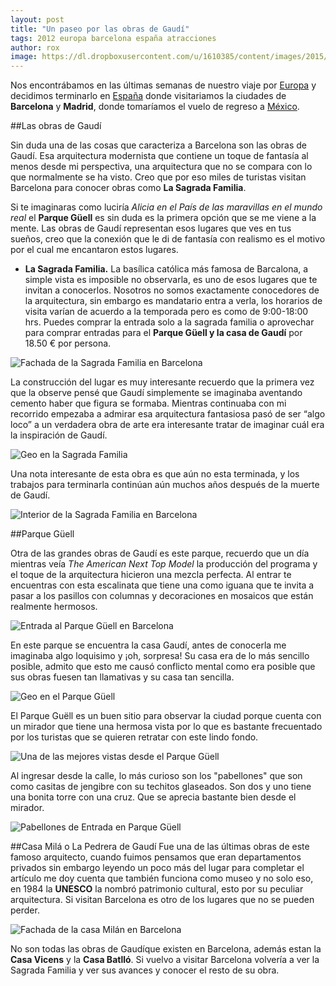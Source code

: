 ```yaml
---
layout: post
title: "Un paseo por las obras de Gaudí"
tags: 2012 europa barcelona españa atracciones
author: rox
image: https://dl.dropboxusercontent.com/u/1610385/content/images/2015/05/DSC08027.JPG
---
```

Nos encontrábamos en las últimas semanas de nuestro viaje por [Europa](/tag/europa/) y decidimos terminarlo en [España](/tag/espana) donde visitariamos la ciudades de **Barcelona** y **Madrid**, donde tomaríamos el vuelo de regreso a [México](/tag/mexico/).

##Las obras de Gaudí

Sin duda una de las cosas que caracteriza a Barcelona son las obras de Gaudí. Esa arquitectura modernista que contiene un toque de fantasía al menos desde mi perspectiva, una arquitectura que no se compara con lo que normalmente se ha visto. Creo que por eso miles de turistas visitan Barcelona para conocer obras como **La Sagrada Familia**. 

Si te imaginaras como luciría *Alicia en el País de las maravillas en el mundo real* el **Parque Güell** es sin duda es la primera opción que se me viene a la mente. Las obras de Gaudí representan esos lugares que ves en tus sueños, creo que la conexión que le di de fantasía con realismo es el motivo por el cual me encantaron estos lugares.

* **La Sagrada Familia.** La basílica católica más famosa de Barcalona, a simple vista es imposible no observarla, es uno de esos lugares que te invitan a conocerlos. Nosotros no somos exactamente conocedores de la arquitectura, sin embargo es mandatario entra a verla, los horarios de visita varían de acuerdo a la temporada pero es como de 9:00-18:00 hrs. Puedes comprar la entrada solo a la sagrada familia o aprovechar para comprar entradas para el **Parque Güell y la casa de Gaudí** por 18.50 € por persona. 

![Fachada de la Sagrada Familia en Barcelona](https://dl.dropboxusercontent.com/u/1610385/content/images/2015/05/DSC07856.JPG)

La construcción del lugar es muy interesante recuerdo que la primera vez que la observe pensé que Gaudí simplemente se imaginaba aventando cemento haber que figura se formaba. Mientras continuaba con mi recorrido empezaba a admirar esa arquitectura fantasiosa pasó de ser “algo loco” a un verdadera obra de arte era interesante tratar de imaginar cuál era la inspiración de Gaudí.

![Geo en la Sagrada Familia](https://dl.dropboxusercontent.com/u/1610385/content/images/2015/05/DSC07914.JPG)

Una nota interesante de esta obra es que aún no esta terminada, y los trabajos para terminarla continúan aún muchos años después de la muerte de Gaudí.
 
![Interior de la Sagrada Familia en Barcelona](https://dl.dropboxusercontent.com/u/1610385/content/images/2015/05/DSC07943.JPG)

##Parque Güell 

Otra de las grandes obras de Gaudí es este parque, recuerdo que un día mientras veía *The American Next Top Model* la producción del programa y el toque de la arquitectura hicieron una mezcla perfecta. Al entrar te encuentras con esta escalinata que tiene una como iguana que te invita a pasar a los pasillos con columnas y decoraciones en mosaicos que están realmente hermosos.

![Entrada al Parque Güell en Barcelona](https://dl.dropboxusercontent.com/u/1610385/content/images/2015/05/DSC07967.JPG)

En este parque se encuentra la casa Gaudí, antes de conocerla me imaginaba algo loquisimo y ¡oh, sorpresa! Su casa era de lo más sencillo posible, admito que esto me causó conflicto mental como era posible que sus obras fuesen tan llamativas y su casa tan sencilla.

![Geo en el Parque Güell](https://dl.dropboxusercontent.com/u/1610385/content/images/2015/05/DSC08022.JPG)

El Parque Guëll es un buen sitio para observar la ciudad porque cuenta con un mirador que tiene una hermosa vista por lo que es bastante frecuentado por los turistas que se quieren retratar con este lindo fondo.

![Una de las mejores vistas desde el Parque Güell](https://dl.dropboxusercontent.com/u/1610385/content/images/2015/05/DSC07998.JPG)

Al ingresar desde la calle, lo más curioso son los "pabellones" que son como casitas de jengibre con su techitos glaseados. Son dos y uno tiene una bonita torre con una cruz. Que se aprecia bastante bien desde el mirador.

![Pabellones de Entrada en Parque Güell](https://dl.dropboxusercontent.com/u/1610385/content/images/2015/05/DSC07970.JPG)

##Casa Milá o La Pedrera de Gaudí
Fue una de las últimas obras de este famoso arquitecto, cuando fuimos pensamos que eran departamentos privados sin embargo leyendo un poco más del lugar para completar el artículo me doy cuenta que también funciona como museo y no solo eso, en 1984 la **UNESCO** la nombró patrimonio cultural, esto por su peculiar arquitectura. Si visitan Barcelona es otro de los lugares que no se pueden perder.

![Fachada de la casa Milán en Barcelona](https://dl.dropboxusercontent.com/u/1610385/content/images/2015/05/DSC08094.JPG)

No son todas las obras de Gaudíque existen en Barcelona, además estan la **Casa Vicens** y la **Casa Batlló**. Si vuelvo a visitar Barcelona volvería a ver la Sagrada Familia y ver sus avances y conocer el resto de su obra.